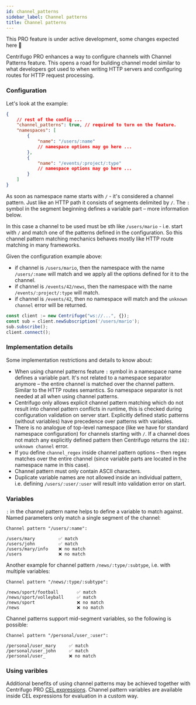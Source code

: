 ```yaml
---
id: channel_patterns
sidebar_label: Channel patterns
title: Channel patterns
---
```


This PRO feature is under active development, some changes expected here 🚧

Centrifugo PRO enhances a way to configure channels with Channel Patterns feature. This opens a road for building channel model similar to what developers got used to when writing HTTP servers and configuring routes for HTTP request processing.

### Configuration

Let's look at the example:

```json
{
    // rest of the config ...
    "channel_patterns": true, // required to turn on the feature.
    "namespaces": [
        {
            "name": "/users/:name"
            // namespace options may go here ...
        },
        {
            "name": "/events/:project/:type"
            // namespace options may go here ...
        }
    ]
}
```

As soon as namespace name starts with `/` - it's considered a channel pattern. Just like an HTTP path it consists of segments delimited by `/`. The `:` symbol in the segment beginning defines a variable part – more information below.

In this case a channel to be used must be sth like `/users/mario` - i.e. start with `/` and match one of the patterns defined in the configuration. So this channel pattern matching mechanics behaves mostly like HTTP route matching in many frameworks.

Given the configuration example above:

* if channel is `/users/mario`, then the namespace with the name `/users/:name` will match and we apply all the options defined for it to the channel.
* if channel is `/events/42/news`, then the namespace with the name `/events/:project/:type` will match.
* if channel is `/events/42`, then no namespace will match and the `unknown channel` error will be returned.

```javascript title="Basic example demonstrating use of pattern channels in JS"
const client := new Centrifuge("ws://...", {});
const sub = client.newSubscription('/users/mario');
sub.subscribe();
client.connect();
```

### Implementation details

Some implementation restrictions and details to know about:

* When using channel patterns feature `:` symbol in a namespace name defines a variable part. It's not related to a namespace separator anymore – the entire channel is matched over the channel pattern. Similar to the HTTP routes semantics. So namespace separator is not needed at all when using channel patterns.
* Centrifugo only allows explicit channel pattern matching which do not result into channel pattern conflicts in runtime, this is checked during configuration validation on server start. Explicitly defined static patterns (without variables) have precedence over patterns with variables.
* There is no analogue of top-level namespace (like we have for standard namespace configuration) for channels starting with `/`. If a channel does not match any explicitly defined pattern then Centrifugo returns the `102: unknown channel` error.
* If you define `channel_regex` inside channel pattern options – then regex matches over the entire channel (since variable parts are located in the namespace name in this case).
* Channel pattern must only contain ASCII characters.
* Duplicate variable names are not allowed inside an individual pattern, i.e. defining `/users/:user/:user` will result into validation error on start.

### Variables

`:` in the channel pattern name helps to define a variable to match against. Named parameters only match a single segment of the channel:

```
Channel pattern "/users/:name":

/users/mary         ✅ match
/users/john         ✅ match
/users/mary/info    ❌ no match 
/users              ❌ no match
```

Another example for channel pattern `/news/:type/:subtype`, i.e. with multiple variables:

```
Channel pattern "/news/:type/:subtype":

/news/sport/football       ✅ match
/news/sport/volleyball     ✅ match
/news/sport                ❌ no match
/news                      ❌ no match
```

Channel patterns support mid-segment variables, so the following is possible:

```
Channel pattern "/personal/user_:user":

/personal/user_mary     ✅ match
/personal/user_john     ✅ match
/personal/user_         ❌ no match
```

### Using varibles

Additional benefits of using channel patterns may be achieved together with Centrifugo PRO [CEL expressions](./cel_expressions.md). Channel pattern variables are available inside CEL expressions for evaluation in a custom way.
